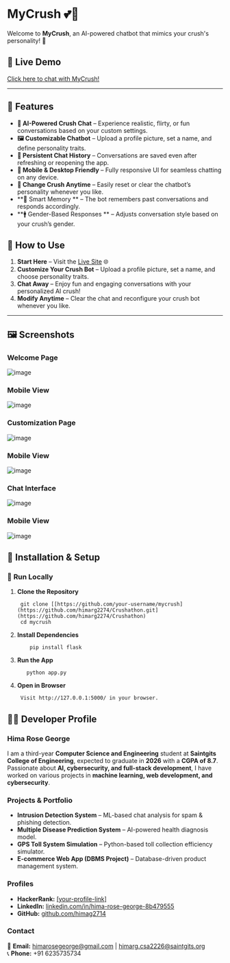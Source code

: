 # MyCrush 💕🤖

Welcome to **MyCrush**, an AI-powered chatbot that mimics your crush's personality! 🥰 

## 🚀 Live Demo
[Click here to chat with MyCrush!](https://mycrush-ag8u.onrender.com/)

---

## 📌 Features
- **💖 AI-Powered Crush Chat** – Experience realistic, flirty, or fun conversations based on your custom settings.
- **🖼️ Customizable Chatbot** – Upload a profile picture, set a name, and define personality traits.
- **💬 Persistent Chat History** – Conversations are saved even after refreshing or reopening the app.
- **📱 Mobile & Desktop Friendly** –  Fully responsive UI for seamless chatting on any device.
- **🔄 Change Crush Anytime** – Easily reset or clear the chatbot’s personality whenever you like.
- **🧠 Smart Memory ** – The bot remembers past conversations and responds accordingly.
- **🚹 Gender-Based Responses ** – Adjusts conversation style based on your crush’s gender.

## 📝 How to Use
1. **Start Here** – Visit the [Live Site](https://mycrush-ag8u.onrender.com/) 🌐
2. **Customize Your Crush Bot** – Upload a profile picture, set a name, and choose personality traits.
3. **Chat Away** – Enjoy fun and engaging conversations with your personalized AI crush!
4. **Modify Anytime** – Clear the chat and reconfigure your crush bot whenever you like.

---
## 🖼️ Screenshots
### Welcome Page

![image](https://github.com/user-attachments/assets/6586061c-8e49-49d6-90dd-39fdec11f3ae) 

### Mobile View

![image](https://github.com/user-attachments/assets/cada91ed-d903-4893-8550-12f368dee617)



### Customization Page

 ![image](https://github.com/user-attachments/assets/220262dc-102e-4335-86f0-759b4a2852e0)

 ### Mobile View
 
 ![image](https://github.com/user-attachments/assets/1b6ef6c9-7b3d-4adc-9ed8-47c97be666f9)




### Chat Interface

![image](https://github.com/user-attachments/assets/301f11bd-9c84-4638-844c-855911da81d6)


### Mobile View

![image](https://github.com/user-attachments/assets/b3d0707f-1702-47d6-a409-538638a9789d)

## 🚀 Installation & Setup

### 🔧 **Run Locally**

1. **Clone the Repository**
   
        git clone [[https://github.com/your-username/mycrush](https://github.com/himarg2274/Crushathon.git](https://github.com/himarg2274/Crushathon)
        cd mycrush
2. **Install Dependencies**

           pip install flask

3. **Run the App**

          python app.py

4. **Open in Browser**

        Visit http://127.0.0.1:5000/ in your browser.



## 👩‍💻 Developer Profile  

### **Hima Rose George**  

I am a third-year **Computer Science and Engineering** student at **Saintgits College of Engineering**, expected to graduate in **2026** with a **CGPA of 8.7**. Passionate about **AI, cybersecurity, and full-stack development**, I have worked on various projects in **machine learning, web development, and cybersecurity**.  

### **Projects & Portfolio**  
- **Intrusion Detection System** – ML-based chat analysis for spam & phishing detection.  
- **Multiple Disease Prediction System** – AI-powered health diagnosis model.  
- **GPS Toll System Simulation** – Python-based toll collection efficiency simulator.  
- **E-commerce Web App (DBMS Project)** – Database-driven product management system.  

### **Profiles**  
- **HackerRank:** [[your-profile-link] ](https://www.hackerrank.com/profile/himarg_csa2226)  
- **LinkedIn:** [linkedin.com/in/hima-rose-george-8b479555](https://linkedin.com/in/hima-rose-george-8b479555)  
- **GitHub:** [github.com/himag2714](https://github.com/himag2274)  

### **Contact**  
📧 **Email:** [himarosegeorge@gmail.com](mailto:himarosegeorge@gmail.com) | [himarg.csa2226@saintgits.org](mailto:himarg.csa2226@saintgits.org)  
📞 **Phone:** +91 6235735734  
